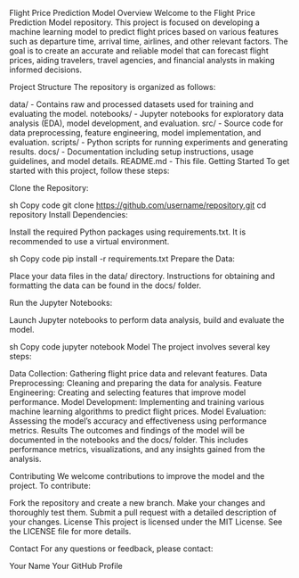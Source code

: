 Flight Price Prediction Model
Overview
Welcome to the Flight Price Prediction Model repository. This project is focused on developing a machine learning model to predict flight prices based on various features such as departure time, arrival time, airlines, and other relevant factors. The goal is to create an accurate and reliable model that can forecast flight prices, aiding travelers, travel agencies, and financial analysts in making informed decisions.

Project Structure
The repository is organized as follows:

data/ - Contains raw and processed datasets used for training and evaluating the model.
notebooks/ - Jupyter notebooks for exploratory data analysis (EDA), model development, and evaluation.
src/ - Source code for data preprocessing, feature engineering, model implementation, and evaluation.
scripts/ - Python scripts for running experiments and generating results.
docs/ - Documentation including setup instructions, usage guidelines, and model details.
README.md - This file.
Getting Started
To get started with this project, follow these steps:

Clone the Repository:

sh
Copy code
git clone https://github.com/username/repository.git
cd repository
Install Dependencies:

Install the required Python packages using requirements.txt. It is recommended to use a virtual environment.

sh
Copy code
pip install -r requirements.txt
Prepare the Data:

Place your data files in the data/ directory. Instructions for obtaining and formatting the data can be found in the docs/ folder.

Run the Jupyter Notebooks:

Launch Jupyter notebooks to perform data analysis, build and evaluate the model.

sh
Copy code
jupyter notebook
Model
The project involves several key steps:

Data Collection: Gathering flight price data and relevant features.
Data Preprocessing: Cleaning and preparing the data for analysis.
Feature Engineering: Creating and selecting features that improve model performance.
Model Development: Implementing and training various machine learning algorithms to predict flight prices.
Model Evaluation: Assessing the model’s accuracy and effectiveness using performance metrics.
Results
The outcomes and findings of the model will be documented in the notebooks and the docs/ folder. This includes performance metrics, visualizations, and any insights gained from the analysis.

Contributing
We welcome contributions to improve the model and the project. To contribute:

Fork the repository and create a new branch.
Make your changes and thoroughly test them.
Submit a pull request with a detailed description of your changes.
License
This project is licensed under the MIT License. See the LICENSE file for more details.

Contact
For any questions or feedback, please contact:

Your Name
Your GitHub Profile
